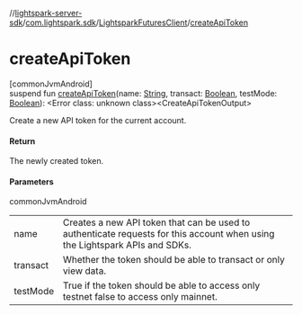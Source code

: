 //[lightspark-server-sdk](../../../index.md)/[com.lightspark.sdk](../index.md)/[LightsparkFuturesClient](index.md)/[createApiToken](create-api-token.md)

# createApiToken

[commonJvmAndroid]\
suspend fun [createApiToken](create-api-token.md)(name: [String](https://kotlinlang.org/api/latest/jvm/stdlib/kotlin/-string/index.html), transact: [Boolean](https://kotlinlang.org/api/latest/jvm/stdlib/kotlin/-boolean/index.html), testMode: [Boolean](https://kotlinlang.org/api/latest/jvm/stdlib/kotlin/-boolean/index.html)): &lt;Error class: unknown class&gt;&lt;CreateApiTokenOutput&gt;

Create a new API token for the current account.

#### Return

The newly created token.

#### Parameters

commonJvmAndroid

| | |
|---|---|
| name | Creates a new API token that can be used to authenticate requests for this account when using the     Lightspark APIs and SDKs. |
| transact | Whether the token should be able to transact or only view data. |
| testMode | True if the token should be able to access only testnet false to access only mainnet. |
